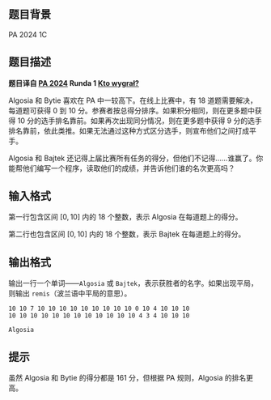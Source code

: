 ## 题目背景
PA 2024 1C

## 题目描述
**题目译自 [PA 2024](https://sio2.mimuw.edu.pl/c/pa-2024-1/dashboard/) Runda 1 [Kto wygrał?](https://sio2.mimuw.edu.pl/c/pa-2024-1/p/kto/)**

Algosia 和 Bytie 喜欢在 PA 中一较高下。在线上比赛中，有 $18$ 道题需要解决，每道题可获得 $0$ 到 $10$ 分。参赛者按总得分排序。如果积分相同，则在更多题中获得 $10$ 分的选手排名靠前。如果再次出现同分情况，则在更多题中获得 $9$ 分的选手排名靠前，依此类推。如果无法通过这种方式区分选手，则宣布他们之间打成平手。

Algosia 和 Bajtek 还记得上届比赛所有任务的得分，但他们不记得……谁赢了。你能帮他们编写一个程序，读取他们的成绩，并告诉他们谁的名次更高吗？

## 输入格式
第一行包含区间 $[0, 10]$ 内的 $18$ 个整数，表示 Algosia 在每道题上的得分。

第二行也包含区间 $[0, 10]$ 内的 $18$ 个整数，表示 Bajtek 在每道题上的得分。

## 输出格式
输出一行一个单词——`Algosia` 或 `Bajtek`，表示获胜者的名字。如果出现平局，则输出 `remis`（波兰语中平局的意思）。

```input1
10 10 7 10 10 10 10 10 10 10 10 10 0 10 4 10 10 10
10 10 10 10 10 10 10 10 10 10 10 10 4 3 4 10 10 10

```

```output1
Algosia

```

## 提示
虽然 Algosia 和 Bytie 的得分都是 $161$ 分，但根据 PA 规则，Algosia 的排名更高。

